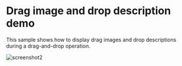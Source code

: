 # Drag image and drop description demo

This sample shows how to display drag images and drop descriptions during a drag-and-drop operation.

![screenshot2](https://user-images.githubusercontent.com/5017479/197110004-f2cf5237-9952-485c-bcc6-d15f1732e15b.png)
